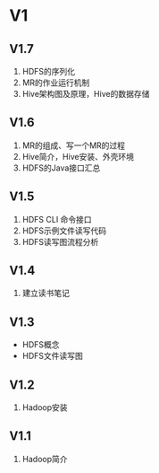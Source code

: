 # V1

## V1.7
1. HDFS的序列化
2. MR的作业运行机制
3. Hive架构图及原理，Hive的数据存储

## V1.6
1. MR的组成、写一个MR的过程
2. Hive简介，Hive安装、外壳环境
3. HDFS的Java接口汇总

## V1.5
1. HDFS CLI 命令接口
2. HDFS示例文件读写代码
3. HDFS读写图流程分析

## V1.4
1. 建立读书笔记

## V1.3 

- HDFS概念
- HDFS文件读写图


## V1.2
1. Hadoop安装

## V1.1
1. Hadoop简介